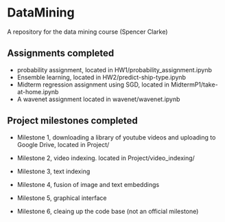 # DataMining
A repository for the data mining course (Spencer Clarke)

## Assignments completed
- probability assignment, located in HW1/probability_assignment.ipynb
- Ensemble learning, located in HW2/predict-ship-type.ipynb
- Midterm regression assignment using SGD, located in MidtermP1/take-at-home.ipynb
- A wavenet assignment located in wavenet/wavenet.ipynb

## Project milestones completed
- Milestone 1, downloading a library of youtube videos and uploading to Google Drive, located in Project/

- Milestone 2, video indexing. located in Project/video_indexing/

- Milestone 3, text indexing

- Milestone 4, fusion of image and text embeddings

- Milestone 5, graphical interface 

- Milestone 6, cleaing up the code base (not an official milestone)
